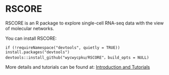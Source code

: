 # RSCORE
RSCORE is an R package to explore single-cell RNA-seq data with the view of molecular networks.

You can install RSCORE:
```
if (!requireNamespace("devtools", quietly = TRUE)) install.packages("devtools")
devtools::install_github("wycwycpku/RSCORE"，build_opts = NULL)
```
More details and tutorials can be found at:
[Introduction and Tutorials](https://github.com/wycwycpku/RSCORE/blob/master/vignettes/RSCORE_Tutorials.Rmd)
